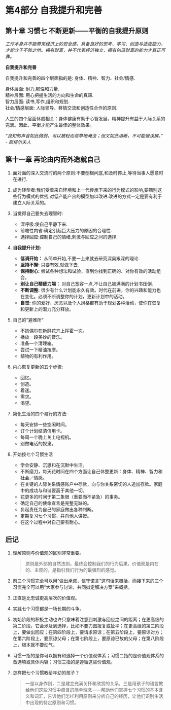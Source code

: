 # 第4部分 自我提升和完善  

## 第十章 习惯七 不断更新——平衡的自我提升原则  


*工作本身并不能带来经济上的安全感，具备良好的思考、学习、创造与适应能力，才能立于不败之地。拥有财富，并不代表经济独立，拥有创造财富的能力才真正可靠。*    


**自我提升和完善**  

自我提升和完善的四个层面指的是: 身体、精神、智力、社会/情感.    

身体层面: 耐力,韧性和力量.   
精神层面: 用心把握生活的方向和生命的真谛.   
智力层面: 读书,写作,组织和规划.  
社会/情感层面: 人际领导、移情交流和创造性合作的原则.  

人生的四个层面休戚相关：身体健康有助于心智发展，精神提升有益于人际关系的完满。因此，平衡才能产生最佳的整体效果。  

*“良知的声音如此微弱，可以被轻而易举地淹没；但又如此清晰，不可能被误解。” - 斯塔尔夫人*   


## 第十一章 再论由内而外造就自己  

1. 面对面的深入交流时的两个原则:不要刨根问底,和及时停止,等待当事人愿意时在进行.   
2. 成为转型者:我们受着来自环境和上一代传承下来的行为模式的影响,要甄别这些行为模式的优劣,对低产能产出的模型加以改进.改进的方式一定是要有利于建立人际关系的。  
3. 当觉得自己要失去理智时:  
	- 深呼吸:使自己平静下来.  
	- 前瞻性内省:确定引起巨大压力的原因的合理性.  
	- 选择回应:控制自己的情绪,刺激与回应之间的选择.  
	
4. **自我提升计划:**  
	- **低调开始：** 从简单开始,不要一上来就去研究深奥艰深的理论.  
	- **坚持不懈:** 只要有效,就做下去.  
	- **保持耐心:** 尝试各种想法和试验，直到你找到正确的、对你有效的活动组合。  
	- **别让自己精疲力竭：** 对自己宽容一点,不让自己被满满的计划书压倒.  
	- **不断调整:** 很少有什么计划能永久有效。时代在前进，你的兴趣和能力也在变化。必须不断调整你的计划，更新计划中的活动。  
	- **自觉:** 你的爱好、厌恶以及个人风格都有助于规划各种活动，使你在恢复和更新上的潜力充分释放。  
	
5. 自己的"避难所"  
	- 不妨偶尔在新鲜花卉上挥霍一次。   
	- 播放一段美妙的音乐。    
	- 准备一个清理箱。    
	- 尝试一下精油按摩。    
	- 植物的有利作用。  

6. 内心恢复更新的五个步骤:

 	- 回忆。 
	- 创造。 
	- 着迷。   
	- 需求。
	- 渴望。   
	
7. 简化生活的四个易行的方法:  
	
	- 每天安排一些空闲时间。  
	- 订个计划结清信用卡。  
	- 每周一个晚上关上电视机。  
	- 别做电话的奴隶。   
	
8. 开始按七个习惯生活  

	- 学会安静、沉思和在沉默中生活。  
	- 不断磨刀，每天花时间在四个方面让自己休整更新：身体、精神、智力和社会／情感。  
	- 在关键的人际关系情感账户中存款，向与你关系密切的人追加存款。家庭中的成功与和谐要高于其他一切。  
	- 花更多的时间于第二象限（重要而不紧急）的事务。
	- 确定自己的使命宣言是完整无缺的。   
	- 负起责任为自己的家庭做出各种判断。  
	- 定期复习七个习惯，并向他人讲授。  
	- 在这个过程中对自己要有耐心。




## 后记   

1. 理解原则与价值观的区别非常重要。  
	
	> 原则是外部的自然法则，最终会控制我们的行为后果。价值观是内在的、主观的，是指引我们行为的最强烈的感觉。  

2. 前三个习惯完全可以用“做出承诺，信守诺言”这句话来概括，而接下来的三个习惯完全可以用“大家参与讨论，共同拟定解决方案”来概括。  

3. 正直是比忠诚更高层次的价值观。  

4. 实践七个习惯都是一场长期的斗争。

5. 初始阶段的积极主动也许只意味着注意到刺激与回应之间的距离；在更高级的第二阶段，它会涉及到选择，比如不要力图报复或扯平；在更高级的第三阶段上，要做出回应；在第四阶段上，要请求原谅；在第五阶段上，要原谅对方；在第六阶段上，要原谅父母；在第七阶段上，要原谅已故的父母；在第八阶段上，根本就不要动气。  

6. 习惯一指的是你可以拥有和选择一个价值观体系；习惯二指的是价值观体系的备选项或具体内容；习惯三指的是遵循这些价值观。  



7. 怎样把七个习惯教给年幼的孩子？  

	> 一是以身作则，二是建立充满关怀和欣赏的关系，三是用孩子的语言教给他们这些习惯中蕴含的简单理念——帮助他们掌握七个习惯的基本含义和词汇，告诉他们怎样利用原则来分析自己的经历，让他们识别生活中出现的特定原则和习惯。  
	
	




	








































